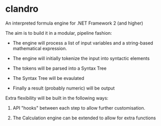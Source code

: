 clandro
=======

An interpreted formula engine for .NET Framework 2 (and higher)

The aim is to build it in a modular, pipeline fashion:

* The engine will process a list of input variables and a string-based mathematical expression.

* The engine will initially tokenize the input into syntactic elements

* The tokens will be parsed into a Syntax Tree

* The Syntax Tree will be evaulated

* Finally a result (probably numeric) will be output

Extra flexibility will be built in the following ways:

1.  API "hooks" between each step to allow further customisation.

2.  The Calculation engine can be extended to allow for extra functions
